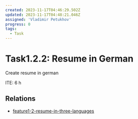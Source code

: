 ```yaml
---
created: 2023-11-17T04:46:29.502Z
updated: 2023-11-17T04:48:21.046Z
assigned: 'Vladimir Petukhov'
progress: 0
tags:
  - Task
---
```


# Task1.2.2: Resume in German

Create resume in german

ITE: 6 h

## Relations

- [feature1-2-resume-in-three-languages](feature1-2-resume-in-three-languages.md)
